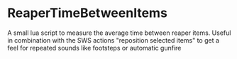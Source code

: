 # ReaperTimeBetweenItems
 A small lua script to measure the average time between reaper items. Useful in combination with the SWS actions "reposition selected items" to get a feel for repeated sounds like footsteps or automatic gunfire
